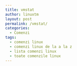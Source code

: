 ```yaml
---
title: vmstat
author: linuxtm
layout: post
permalink: /vmstat/
categories:
  - Comenzi
tags:
  - comenzi linux
  - comenzi linux de la a la z
  - lista comenzi linux
  - toate comenzile linux
---
```

